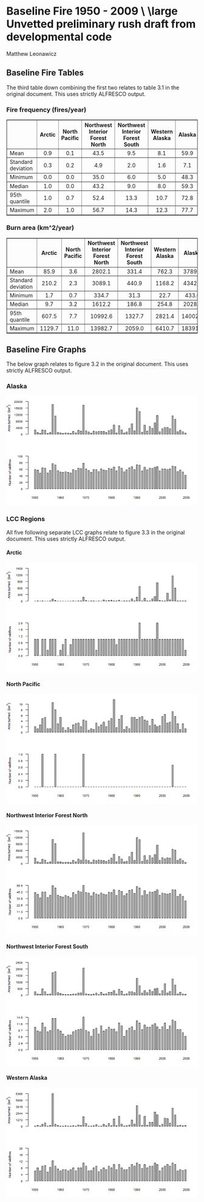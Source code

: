 # Baseline Fire 1950 - 2009 \\ \large Unvetted preliminary rush draft from developmental code
Matthew Leonawicz  





## Baseline Fire Tables
The third table down combining the first two relates to table 3.1 in the original document.
This uses strictly ALFRESCO output.


### Fire frequency (fires/year)
<!-- html table generated in R 3.1.1 by xtable 1.7-4 package -->
<!-- Wed Jan 14 10:02:17 2015 -->
<table border=1>
<tr> <th>  </th> <th> Arctic </th> <th> North Pacific </th> <th> Northwest Interior Forest North </th> <th> Northwest Interior Forest South </th> <th> Western Alaska </th> <th> Alaska </th>  </tr>
  <tr> <td> Mean </td> <td align="center"> 0.9 </td> <td align="center"> 0.1 </td> <td align="center"> 43.5 </td> <td align="center"> 9.5 </td> <td align="center"> 8.1 </td> <td align="center"> 59.9 </td> </tr>
  <tr> <td> Standard deviation </td> <td align="center"> 0.3 </td> <td align="center"> 0.2 </td> <td align="center"> 4.9 </td> <td align="center"> 2.0 </td> <td align="center"> 1.6 </td> <td align="center"> 7.1 </td> </tr>
  <tr> <td> Minimum </td> <td align="center"> 0.0 </td> <td align="center"> 0.0 </td> <td align="center"> 35.0 </td> <td align="center"> 6.0 </td> <td align="center"> 5.0 </td> <td align="center"> 48.3 </td> </tr>
  <tr> <td> Median </td> <td align="center"> 1.0 </td> <td align="center"> 0.0 </td> <td align="center"> 43.2 </td> <td align="center"> 9.0 </td> <td align="center"> 8.0 </td> <td align="center"> 59.3 </td> </tr>
  <tr> <td> 95th quantile </td> <td align="center"> 1.0 </td> <td align="center"> 0.7 </td> <td align="center"> 52.4 </td> <td align="center"> 13.3 </td> <td align="center"> 10.7 </td> <td align="center"> 72.8 </td> </tr>
  <tr> <td> Maximum </td> <td align="center"> 2.0 </td> <td align="center"> 1.0 </td> <td align="center"> 56.7 </td> <td align="center"> 14.3 </td> <td align="center"> 12.3 </td> <td align="center"> 77.7 </td> </tr>
   </table>

### Burn area (km^2/year)
<!-- html table generated in R 3.1.1 by xtable 1.7-4 package -->
<!-- Wed Jan 14 10:02:17 2015 -->
<table border=1>
<tr> <th>  </th> <th> Arctic </th> <th> North Pacific </th> <th> Northwest Interior Forest North </th> <th> Northwest Interior Forest South </th> <th> Western Alaska </th> <th> Alaska </th>  </tr>
  <tr> <td> Mean </td> <td align="center"> 85.9 </td> <td align="center"> 3.6 </td> <td align="center"> 2802.1 </td> <td align="center"> 331.4 </td> <td align="center"> 762.3 </td> <td align="center"> 3789.3 </td> </tr>
  <tr> <td> Standard deviation </td> <td align="center"> 210.2 </td> <td align="center"> 2.3 </td> <td align="center"> 3089.1 </td> <td align="center"> 440.9 </td> <td align="center"> 1168.2 </td> <td align="center"> 4342.8 </td> </tr>
  <tr> <td> Minimum </td> <td align="center"> 1.7 </td> <td align="center"> 0.7 </td> <td align="center"> 334.7 </td> <td align="center"> 31.3 </td> <td align="center"> 22.7 </td> <td align="center"> 433.0 </td> </tr>
  <tr> <td> Median </td> <td align="center"> 9.7 </td> <td align="center"> 3.2 </td> <td align="center"> 1612.2 </td> <td align="center"> 186.8 </td> <td align="center"> 254.8 </td> <td align="center"> 2028.3 </td> </tr>
  <tr> <td> 95th quantile </td> <td align="center"> 607.5 </td> <td align="center"> 7.7 </td> <td align="center"> 10992.6 </td> <td align="center"> 1327.7 </td> <td align="center"> 2821.4 </td> <td align="center"> 14002.0 </td> </tr>
  <tr> <td> Maximum </td> <td align="center"> 1129.7 </td> <td align="center"> 11.0 </td> <td align="center"> 13982.7 </td> <td align="center"> 2059.0 </td> <td align="center"> 6410.7 </td> <td align="center"> 18391.0 </td> </tr>
   </table>

## Baseline Fire Graphs
The below graph relates to figure 3.2 in the original document.
This uses strictly ALFRESCO output.

### Alaska
![Alaska](baseline_fire_echam_files/figure-html/baseline_fire_barplot_AK-1.png) 

### LCC Regions
All five following separate LCC graphs relate to figure 3.3 in the original document.
This uses strictly ALFRESCO output.

#### Arctic
![Arctic](baseline_fire_echam_files/figure-html/baseline_fire_barplot_LCC1-1.png) 

#### North Pacific
![North Pacific](baseline_fire_echam_files/figure-html/baseline_fire_barplot_LCC2-1.png) 

#### Northwest Interior Forest North
![Northwest Interior Forest North](baseline_fire_echam_files/figure-html/baseline_fire_barplot_LCC3-1.png) 

#### Northwest Interior Forest South
![Northwest Interior Forest South](baseline_fire_echam_files/figure-html/baseline_fire_barplot_LCC4-1.png) 

#### Western Alaska
![Western Alaska](baseline_fire_echam_files/figure-html/baseline_fire_barplot_LCC5-1.png) 


